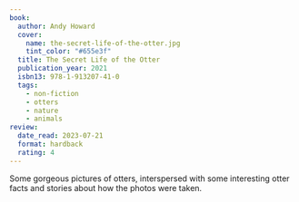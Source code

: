 ```yaml
---
book:
  author: Andy Howard
  cover:
    name: the-secret-life-of-the-otter.jpg
    tint_color: "#655e3f"
  title: The Secret Life of the Otter
  publication_year: 2021
  isbn13: 978-1-913207-41-0
  tags:
    - non-fiction
    - otters
    - nature
    - animals
review:
  date_read: 2023-07-21
  format: hardback
  rating: 4
---
```


Some gorgeous pictures of otters, interspersed with some interesting otter facts and stories about how the photos were taken.
